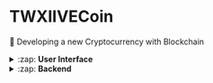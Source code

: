 ﻿# TWXIIVECoin

🚀 Developing a new Cryptocurrency with Blockchain


<details>
  <summary>:zap: <strong>User Interface</strong></summary>
  <br/>
  React application that allows you to interact with a blockchain. You can see the blocks on chain, see transaction within them and even create new transactions and mine blocks.

## 👀 Live demo
**[Check it out here.](#)** You can create transactions, mine blocks and explore your own blockchain.

## 🏁 Getting Started <a name = "getting_started"></a>
Get a copy of the SavjeeCoin front-end running on your local machine (for playing around, testing or development).

```
git clone https://github.com/MJCXII/TWXIIVECoin.git
```

Install the dependencies:
```
cd TWXIIVECoin
npm install
```

Run the application:
```
npm start
```

At this point the application should be running on your machine on [http://localhost:3000](http://localhost:3000)

</details>

<details>
  <summary>:zap: <strong>Backend</strong></summary>
  
## Features

* Proof-of-work algorithm
* Verify blockchain (to prevent tampering)
* Generate wallet (private/public key)
* Sign transactions

## 🏁 Getting Started <a name = "getting_started"></a>

### Install library
```
npm install --save TWXIIVECoin
```

### Generate a keypair
To make transactions on this blockchain you need a keypair. The public key becomes your wallet address and the private key is used to sign transactions.

```js
const EC = require('elliptic').ec;
const ec = new EC('secp256k1');

const myKey = ec.genKeyPair();
```

The `myKey` object now contains your public & private key:

```js
console.log('Public key:', myKey.getPublic('hex'));
console.log('Private key:', myKey.getPrivate('hex'));
```

### Create a blockchain instance
Now you can create a new instance of a Blockchain:

```js
const {Blockchain, Transaction} = require('TWXIIVECoin');

const myChain = new Blockchain();
```

### Adding transactions
```js
// Transfer 100 coins from my wallet to "toAddress"
const tx = new Transaction(myKey.getPublic('hex'), 'toAddress', 100);
tx.signTransaction(myKey);

myChain.addTransaction(tx);
```

To finalize this transaction, we have to mine a new block. We give this method our wallet address because we will receive a mining reward:

```js
myChain.minePendingTransactions(myKey.getPublic('hex'));
```
</details>
